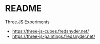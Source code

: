 # README

Three.JS Experiments
- https://three-js-cubes.fredsnyder.net/
- https://three-js-paintings.fredsnyder.net/
